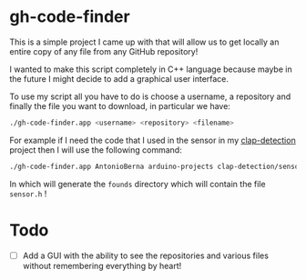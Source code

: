 # gh-code-finder

This is a simple project I came up with that will allow us to get locally an entire copy of any file from any GitHub repository!

I wanted to make this script completely in C++ language because maybe in the future I might decide to add a graphical user interface.

To use my script all you have to do is choose a username, a repository and finally the file you want to download, in particular we have:

```Bash
./gh-code-finder.app <username> <repository> <filename>
```

For example if I need the code that I used in the sensor in my [clap-detection]() project then I will use the following command:

```Bash
./gh-code-finder.app AntonioBerna arduino-projects clap-detection/sensor.h
```

In which will generate the ```founds``` directory which will contain the file ```sensor.h``` !

# Todo

- [ ] Add a GUI with the ability to see the repositories and various files without remembering everything by heart!


